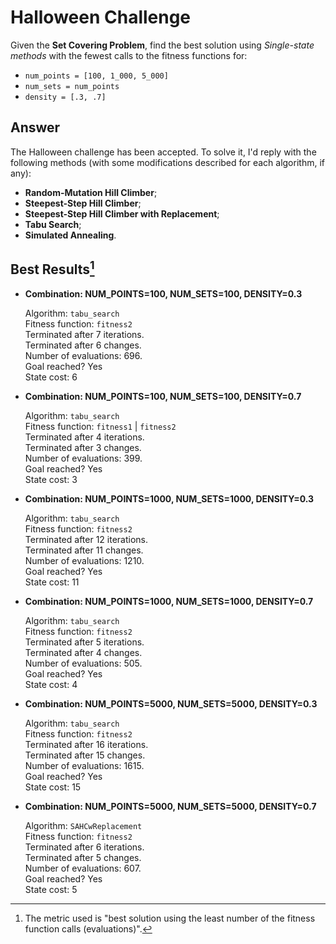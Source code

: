 # Halloween Challenge

Given the **Set Covering Problem**, find the best solution using *Single-state methods* with the fewest calls to the fitness functions for:

* `num_points = [100, 1_000, 5_000]`
* `num_sets = num_points`
* `density = [.3, .7]` 

## Answer

The Halloween challenge has been accepted. To solve it, I'd reply with the following methods (with some modifications described for each algorithm, if any):
- **Random-Mutation Hill Climber**;
- **Steepest-Step Hill Climber**;
- **Steepest-Step Hill Climber with Replacement**;
- **Tabu Search**;
- **Simulated Annealing**.

## Best Results[^1]

- **Combination: NUM_POINTS=100, NUM_SETS=100, DENSITY=0.3**

    Algorithm: `tabu_search` \
    Fitness function: `fitness2` \
    Terminated after 7 iterations. \
    Terminated after 6 changes. \
    Number of evaluations: 696. \
    Goal reached? Yes \
    State cost: 6

- **Combination: NUM_POINTS=100, NUM_SETS=100, DENSITY=0.7**

    Algorithm: `tabu_search` \
    Fitness function: `fitness1` | `fitness2` \
    Terminated after 4 iterations. \
    Terminated after 3 changes. \
    Number of evaluations: 399. \
    Goal reached? Yes \
    State cost: 3

- **Combination: NUM_POINTS=1000, NUM_SETS=1000, DENSITY=0.3**

    Algorithm: `tabu_search` \
    Fitness function: `fitness2` \
    Terminated after 12 iterations. \
    Terminated after 11 changes. \
    Number of evaluations: 1210. \
    Goal reached? Yes \
    State cost: 11

- **Combination: NUM_POINTS=1000, NUM_SETS=1000, DENSITY=0.7**

    Algorithm: `tabu_search` \
    Fitness function: `fitness2` \
    Terminated after 5 iterations. \
    Terminated after 4 changes. \
    Number of evaluations: 505. \
    Goal reached? Yes \
    State cost: 4

- **Combination: NUM_POINTS=5000, NUM_SETS=5000, DENSITY=0.3**

    Algorithm: `tabu_search` \
    Fitness function: `fitness2` \
    Terminated after 16 iterations. \
    Terminated after 15 changes. \
    Number of evaluations: 1615. \
    Goal reached? Yes \
    State cost: 15

- **Combination: NUM_POINTS=5000, NUM_SETS=5000, DENSITY=0.7**

    Algorithm: `SAHCwReplacement` \
    Fitness function: `fitness2` \
    Terminated after 6 iterations. \
    Terminated after 5 changes. \
    Number of evaluations: 607. \
    Goal reached? Yes \
    State cost: 5

[^1]: The metric used is "best solution using the least number of the fitness function calls (evaluations)".